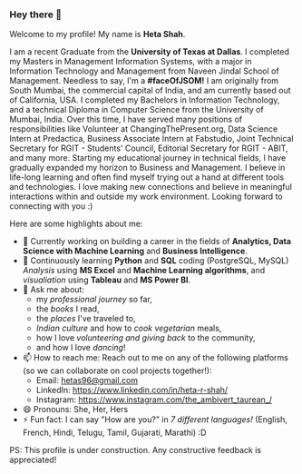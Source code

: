 ### Hey there 👋

<!--
**hetaShah27/hetaShah27** is a ✨ _special_ ✨ repository because its `README.md` (this file) appears on your GitHub profile. -->

Welcome to my profile! My name is **Heta Shah**.

I am a recent Graduate from the **University of Texas at Dallas**. I completed my Masters in Management Information Systems, with a major in Information Technology and Management from Naveen Jindal School of Management. Needless to say, I'm a **#faceOfJSOM!** I am originally from South Mumbai, the commercial capital of India, and am currently based out of California, USA. I completed my Bachelors in Information Technology, and a technical Diploma in Computer Science from the University of Mumbai, India. Over this time, I have served many positions of responsibilities like Volunteer at ChangingThePresent.org, Data Science Intern at Predactica, Business Associate Intern at Fabstudio, Joint Technical Secretary for RGIT - Students' Council, Editorial Secretary for RGIT - ABIT, and many more. Starting my educational journey in technical fields, I have gradually expanded my horizon to Business and Management. I believe in life-long learning and often find myself trying out a hand at different tools and technologies. I love making new connections and believe in meaningful interactions within and outside my work environment. Looking forward to connecting with you :)


Here are some highlights about me:

- 🔭 Currently working on building a career in the fields of **Analytics, Data Science with Machine Learning** and **Business Intelligence**.
- 🌱 Continuously learning **Python** and **SQL** coding (PostgreSQL, MySQL) _Analysis_ using **MS Excel** and **Machine Learning algorithms**, and _visualiation_ using **Tableau** and **MS Power BI**.
- 💬 Ask me about: 
  + my *professional journey* so far,
  + the *books* I read, 
  + the *places* I've traveled to, 
  + *Indian culture* and how to *cook vegetarian* meals, 
  + how I love *volunteering and giving back* to the community,
  + and how I love *dancing*!
- 📫 How to reach me: Reach out to me on any of the following platforms (so we can collaborate on cool projects together!):
  + Email: hetas96@gmail.com
  + LinkedIn: https://www.linkedin.com/in/heta-r-shah/
  + Instagram: https://www.instagram.com/the_ambivert_taurean_/
- 😄 Pronouns: She, Her, Hers
- ⚡ Fun fact: I can say "How are you?" in _7 different languages!_ (English, French, Hindi, Telugu, Tamil, Gujarati, Marathi) :D


PS: This profile is under construction. Any constructive feedback is appreciated!
